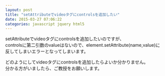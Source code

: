 ```yaml
---
layout: post
title: "setAttributeでvideoタグにcontrolsを追加したい"
date: 2015-03-27 07:06:22
categories: javascript jquery html5
---
```

<p>setAttributeでvideoタグにcontrolsを追加したいのですが、<br>
controlsに第二引数のvalueはないので、element.setAttribute(name,value)に反してしまいエラーとなってしまいます。</p>

<p>どのようにしてvideoタグにcontrolsを追加したらよいか分かりません。<br>
分かる方がいましたら、ご教授をお願いします。</p>
